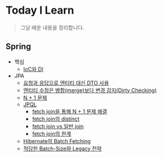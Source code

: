 # Today I Learn
> 그날 배운 내용을 정리합니다.

## Spring
- 핵심
    - [IoC와 DI](https://github.com/heenahan/TIL/tree/main/spring/core#ioc와-di)
- JPA
    - [요청과 응답으로 엔티티 대신 DTO 사용](https://github.com/heenahan/TIL/tree/main/spring/jpa#요청과-응답으로-엔티티-대신-DTO-사용)
    - [엔티티 수정은 병합(merge)보다 변경 감지(Dirty Checking)](https://github.com/heenahan/TIL/tree/main/spring/jpa#엔티티-수정은-병합merge보다-변경-감지dirty-checking)
    - [N + 1 문제](https://github.com/heenahan/TIL/tree/main/spring/jpa#N--1-문제)
    - [JPQL](#jpql)
        - [fetch join을 통해 N + 1 문제 해결](https://github.com/heenahan/TIL/tree/main/spring/jpa#fetch-join을-통해-n--1-문제-해결)
        - [fetch join의 distinct](https://github.com/heenahan/TIL/tree/main/spring/jpa#fetch-join의-distinct)
        - [fetch join vs 일반 join](https://github.com/heenahan/TIL/tree/main/spring/jpa#fetch-join-vs-일반-join)
         - [fetch join의 한계](https://github.com/heenahan/TIL/tree/main/spring/jpa#fetch-join의-한계)
    - [Hibernate의 Batch Fetching](https://github.com/heenahan/TIL/tree/main/spring/jpa#hibernate의-batch-fetching)
    - [적당한 Batch-Size와 Legacy 전략](https://github.com/heenahan/TIL/tree/main/spring/jpa#적당한-batch-size와-legacy-전략)